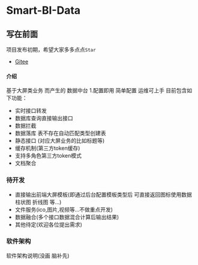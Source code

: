 # Smart-BI-Data

## 写在前面

项目发布初期，希望大家多多点点`Star`
- [Gitee](https://gitee.com/new_sonw/Smart-BI-Data)
#### 介绍
基于大屏类业务 而产生的 数据中台
1.配置即用 简单配置 运维可上手
目前包含如下功能：
- 实时接口转发
- 数据库查询直接输出接口
- 数据拦截
- 数据落库 表不存在自动匹配类型创建表
- 静态接口 (对应大屏业务的比如标题等)
- 缓存机制(第三方token缓存)
- 支持多角色第三方token模式
- 文档聚合
### 待开发
- 直接输出前端大屏模板(即通过后台配置模板类型后 可直接返回图标使用数据 柱状图 折线图 等...)
- 文件服务(ico,图片,视频等...不做重点开发)
- 数据融合(多个接口数据混合计算后输出结果)
- 其他待定(欢迎各位提出需求)


### 软件架构
软件架构说明(没画 脑补先)

